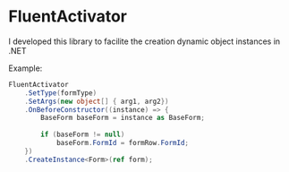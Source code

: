 # FluentActivator
I developed this library to facilite the creation dynamic object instances in .NET

Example:

```csharp
FluentActivator
	.SetType(formType)
	.SetArgs(new object[] { arg1, arg2})
	.OnBeforeConstructor((instance) => {
		BaseForm baseForm = instance as BaseForm;
		
		if (baseForm != null)
		    baseForm.FormId = formRow.FormId;
	})
	.CreateInstance<Form>(ref form);
```